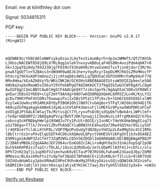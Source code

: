 Email: me at klintfinley dot com

Signal: 5034815311

PGP key:

<code>-----BEGIN PGP PUBLIC KEY BLOCK-----
Version: GnuPG v2.0.17 (MingW32)

mQENBE9n/YEBCADleNWFxyky8zasJL0yTes5i4umByrh+dp1e2WMWf5/QT2TAh5b
LJOUszNACEWT858jQ9LX7RL6qg1elekYnvxyvAB0uLaF4858Nn4ouiPdm4qHAT+0
Xk+JJpqfQz0dy7O4323Djg7F659nT41KaHX0c9tvwSsHmIfxxTjxn0jdor13M/9n
pnwkTgUOTln+5ZBAss3+dWdHR9w8EJk1he+yYqyRcyrIepDLMM/RbSsZMsMHocfP
UtXcrg79hXxkDFVmOno2j2jcXFaqb0i4WSLLq7QDU5aCVEPUSRMhrFwMp94vF77Q
HMx4Hma/kExAZHAVyY9/WRzINK1W/GCH3HsVABEBAAG0IUtsaW50IEZpbmxleSA8
bWVAa2xpbnRmaW5sZXkuY29tPokBPgQTAQIAKAUCT2f9gQIbIwUJCWYBgAYLCQgH
AwIGFQgCCQoLBBYCAwECHgECF4AACgkQXY7zi6sSgoYk/AgAqO5aCSDKvSFR8WtJ
qVEwrJEBzU2YKE0+cCgT2mYT9AXdg+88O7wHZD8MqQXQmHL8XM3ZJLn4K/KiLY32
gcDu79KKYPmF4SSDRs7OuwwpiPxiIx5BzSP51C1fPj6v/b+lGHECE685E6blxlNM
VzylwA1Uw6nzVKSAMLK0YQyPIBGH1Oh1lN8YCtvGmg6o+STFqT/WI66cO694DjT6
460cpZGfHgakggk4ANxK1dyALnjhVtAP43mossFjlvMEFGz9PyxwXWUPDRCoFCeF
oVOIgDJPtkAL6lWlwjTb/MztssgCt7YLryxvPsDcNjxdSpQkfvBekA+L1WPilmf+
/Te9prkBDQRPZ/2BAQgAqPVcg/BUVfJDK7pnwgj1I3boNvzLz9frgRKAkQZrG76a
cebncq5cHFBBbghWelp19XW8Ju7Fy1PcUtr8O1E/j2vnNCr74eVK4HeQHgECsq73
aSzT86ga+T7lk/3VveViZRvPhAGQCYiaBRW1htE4hwzQa73Rw4SQ5Xor0SLiySXF
lr4QFBzeYTcl4LLKYUP8L/VQP7MpUPuUuUgTdBIByoYHXIp2L0a9MgSUc4SI1RRG
lBbltrrGiUroPXvElgUIEFX4CO6ikXQAeULQPyctVAHE5kYiKFgOVIjb3v85A9EZ
GSM9igo2AdWP3ZxCfeY73ZqM2WSLCQ5V36ZDGDlImQARAQABiQElBBgBAgAPBQJP
Z/2BAhsMBQkJZgGAAAoJEF2O84urEoKG0ZcIALi+sWqHtOa3n31nAiXopSqF2pUB
Qutkk6KHPB1s1fspIr/fDLAL/iQxzLQ2RUDuQ/ze7LUQeMll0IF41J+cEFLc/xlu
8PhT2nH23gTjL1upRbfVJimnYwxK6vECTavP7B7RVU0LFwhamK23GaxQJ6p/ZbM0
0MUeso/BLmxxkMuFtx1YzdpfeF3QoDI7BPmb6CE+2iDzKBL6rT3lcLG+9l6R7VUD
S9ZddvAHaWSiy2pbnXRHwD29PeC9UhnWxMg3Fh8zyO4zsvSQjsQQW24kJOInimfu
G6QMII8+JaDjlktjUerX0xcqsIahjxEYKCmClTawjJbsYyUX5lE6O2JyXxE=
=oWZo
-----END PGP PUBLIC KEY BLOCK-----</code>

[Verify on Keybase](https://keybase.io/klintron)